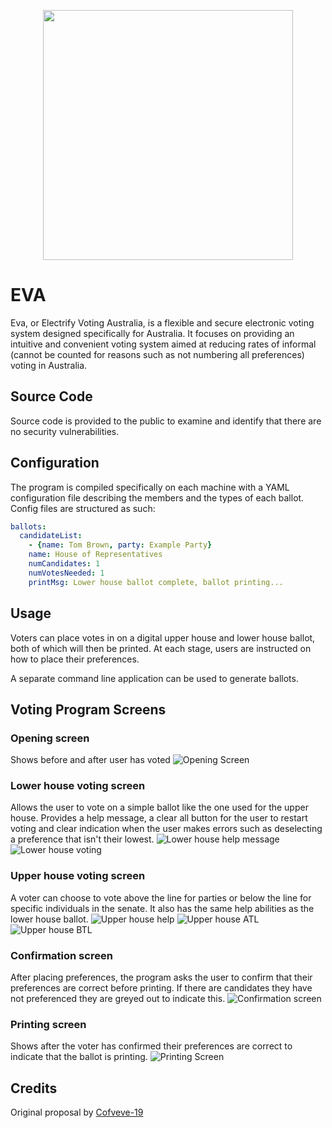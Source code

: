 <p align="center">
  <img width="400" height="400" src="https://i.imgur.com/yU7Gy0B.png">
</p>

# EVA
Eva, or Electrify Voting Australia, is a flexible and secure electronic voting system designed specifically for Australia. It focuses on providing an intuitive and convenient voting system aimed at reducing rates of informal (cannot be counted for reasons such as not numbering all preferences) voting in Australia.

## Source Code
Source code is provided to the public to examine and identify that there are no security vulnerabilities.

## Configuration
The program is compiled specifically on each machine with a YAML configuration file describing the members and the types of each ballot. Config files are structured as such:
```yaml
ballots:
  candidateList:
    - {name: Tom Brown, party: Example Party}
    name: House of Representatives
    numCandidates: 1
    numVotesNeeded: 1
    printMsg: Lower house ballot complete, ballot printing...
```

## Usage

Voters can place votes in on a digital upper house and lower house ballot, both of which will then be printed. At each stage, users are instructed on how to place their preferences. 

A separate command line application can be used to generate ballots.


## Voting Program Screens
### Opening screen 
Shows before and after user has voted 
![Opening Screen](https://i.imgur.com/BHmmp0u.png)

### Lower house voting screen
Allows the user to vote on a simple ballot like the one used for the upper house. Provides a help message, a clear all button for the user to restart voting and clear indication when the user makes errors such as deselecting a preference that isn't their lowest.
![Lower house help message](https://i.imgur.com/Q5oSSiq.png)
![Lower house voting](https://i.imgur.com/OIKM3jq.png)

### Upper house voting screen
A voter can choose to vote above the line for parties or below the line for specific individuals in the senate. It also has the same help abilities as the lower house ballot.
![Upper house help](https://i.imgur.com/ovZgC5J.png)
![Upper house ATL](https://i.imgur.com/DSUZFDl.png)
![Upper house BTL](https://i.imgur.com/jA5Qp4j.png)

### Confirmation screen
After placing preferences, the program asks the user to confirm that their preferences are correct before printing. If there are candidates they have not preferenced they are greyed out to indicate this.
![Confirmation screen](https://i.imgur.com/MzelUCl.png)

### Printing screen
Shows after the voter has confirmed their preferences are correct to indicate that the ballot is printing.
![Printing Screen](https://i.imgur.com/Ltmxnql.png)

## Credits
Original proposal by [Cofveve-19](https://www.youtube.com/watch?v=gg6glENUHLQ&feature=emb_title&ab_channel=JamesDearlove)
